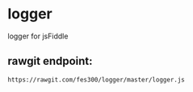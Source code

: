 # logger
logger for jsFiddle
 
 ## rawgit endpoint:
 
 `https://rawgit.com/fes300/logger/master/logger.js`
